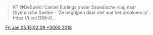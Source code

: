 > RT @DeSpeld: Camiel Eurlings onder Saoedische vlag naar Olympische Spelen \- ‘Ze begrijpen daar niet wat het probleem is’ https://t\.co/ZDBnO…

<img src="../../media/tweet.ico" width="12" /> [Fri Jan 05 13:52:09 +0000 2018](https://twitter.com/DromerDenker/status/949277343041970176)